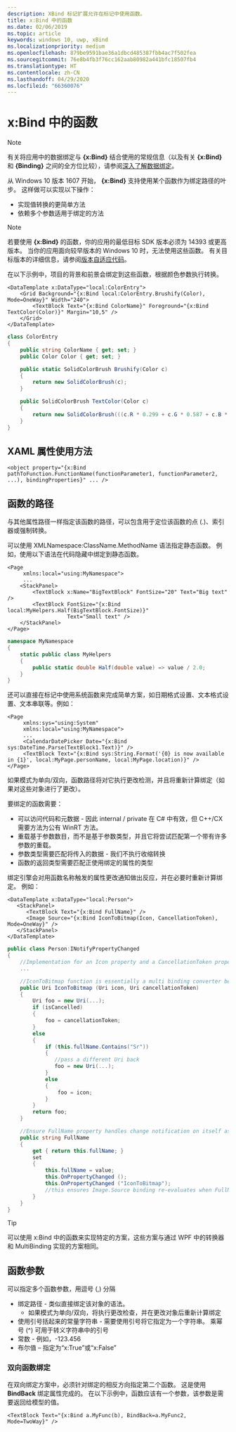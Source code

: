 ```yaml
---
description: XBind 标记扩展允许在标记中使用函数。
title: x:Bind 中的函数
ms.date: 02/06/2019
ms.topic: article
keywords: windows 10, uwp, xBind
ms.localizationpriority: medium
ms.openlocfilehash: 879be9591bae36a1dbcd485387fbb4ac7f502fea
ms.sourcegitcommit: 76e8b4fb3f76cc162aab80982a441bfc18507fb4
ms.translationtype: HT
ms.contentlocale: zh-CN
ms.lasthandoff: 04/29/2020
ms.locfileid: "66360076"
---
```

# <a name="functions-in-xbind"></a>x:Bind 中的函数

> [!NOTE]
> 有关将应用中的数据绑定与 **{x:Bind}** 结合使用的常规信息（以及有关 **{x:Bind}** 和 **{Binding}** 之间的全方位比较），请参阅[深入了解数据绑定](data-binding-in-depth.md)。

从 Windows 10 版本 1607 开始， **{x:Bind}** 支持使用某个函数作为绑定路径的叶步。 这样做可以实现以下操作：

- 实现值转换的更简单方法
- 依赖多个参数适用于绑定的方法

> [!NOTE]
> 若要使用 **{x:Bind}** 的函数，你的应用的最低目标 SDK 版本必须为 14393 或更高版本。 当你的应用面向较早版本的 Windows 10 时，无法使用这些函数。 有关目标版本的详细信息，请参阅[版本自适应代码](https://docs.microsoft.com/windows/uwp/debug-test-perf/version-adaptive-code)。

在以下示例中，项目的背景和前景会绑定到这些函数，根据颜色参数执行转换。

```xaml
<DataTemplate x:DataType="local:ColorEntry">
    <Grid Background="{x:Bind local:ColorEntry.Brushify(Color), Mode=OneWay}" Width="240">
        <TextBlock Text="{x:Bind ColorName}" Foreground="{x:Bind TextColor(Color)}" Margin="10,5" />
    </Grid>
</DataTemplate>
```

```csharp
class ColorEntry
{
    public string ColorName { get; set; }
    public Color Color { get; set; }

    public static SolidColorBrush Brushify(Color c)
    {
        return new SolidColorBrush(c);
    }

    public SolidColorBrush TextColor(Color c)
    {
        return new SolidColorBrush(((c.R * 0.299 + c.G * 0.587 + c.B * 0.114) > 150) ? Colors.Black : Colors.White);
    }
}
```

## <a name="xaml-attribute-usage"></a>XAML 属性使用方法

```xaml
<object property="{x:Bind pathToFunction.FunctionName(functionParameter1, functionParameter2, ...), bindingProperties}" ... />
```

## <a name="path-to-the-function"></a>函数的路径

与其他属性路径一样指定该函数的路径，可以包含用于定位该函数的点 (.)、索引器或强制转换。

可以使用 XMLNamespace:ClassName.MethodName 语法指定静态函数。 例如，使用以下语法在代码隐藏中绑定到静态函数。

```xaml
<Page 
     xmlns:local="using:MyNamespace">
     ...
    <StackPanel>
        <TextBlock x:Name="BigTextBlock" FontSize="20" Text="Big text" />
        <TextBlock FontSize="{x:Bind local:MyHelpers.Half(BigTextBlock.FontSize)}" 
                   Text="Small text" />
    </StackPanel>
</Page>
```

```csharp
namespace MyNamespace
{
    static public class MyHelpers
    {
        public static double Half(double value) => value / 2.0;
    }
}
```

还可以直接在标记中使用系统函数来完成简单方案，如日期格式设置、文本格式设置、文本串联等。例如：

```xaml
<Page 
     xmlns:sys="using:System"
     xmlns:local="using:MyNamespace">
     ...
     <CalendarDatePicker Date="{x:Bind sys:DateTime.Parse(TextBlock1.Text)}" />
     <TextBlock Text="{x:Bind sys:String.Format('{0} is now available in {1}', local:MyPage.personName, local:MyPage.location)}" />
</Page>
```

如果模式为单向/双向，函数路径将对它执行更改检测，并且将重新计算绑定（如果对这些对象进行了更改）。

要绑定的函数需要：

- 可以访问代码和元数据 - 因此 internal / private 在 C# 中有效，但 C++/CX 需要方法为公有 WinRT 方法。
- 重载基于参数数目，而不是基于参数类型，并且它将尝试匹配第一个带有许多参数的重载。
- 参数类型需要匹配将传入的数据 - 我们不执行收缩转换
- 函数的返回类型需要匹配正使用绑定的属性的类型

绑定引擎会对用函数名称触发的属性更改通知做出反应，并在必要时重新计算绑定。 例如：

```xaml
<DataTemplate x:DataType="local:Person">
   <StackPanel>
      <TextBlock Text="{x:Bind FullName}" />
      <Image Source="{x:Bind IconToBitmap(Icon, CancellationToken), Mode=OneWay}" />
   </StackPanel>
</DataTemplate>
```

```csharp
public class Person:INotifyPropertyChanged
{
    //Implementation for an Icon property and a CancellationToken property with PropertyChanged notifications
    ...

    //IconToBitmap function is essentially a multi binding converter between several options.
    public Uri IconToBitmap (Uri icon, Uri cancellationToken)
    {
        Uri foo = new Uri(...);        
        if (isCancelled)
        {
            foo = cancellationToken;
        }
        else 
        {
            if (this.fullName.Contains("Sr"))
            {
               //pass a different Uri back
               foo = new Uri(...);
            }
            else
            {
                foo = icon;
            }
        }
        return foo;
    }

    //Ensure FullName property handles change notification on itself as well as IconToBitmap since the function uses it
    public string FullName
    {
        get { return this.fullName; }
        set
        {
            this.fullName = value;
            this.OnPropertyChanged ();
            this.OnPropertyChanged ("IconToBitmap"); 
            //this ensures Image.Source binding re-evaluates when FullName changes in addition to Icon and CancellationToken
        }
    }
}
```

> [!TIP]
> 可以使用 x:Bind 中的函数来实现特定的方案，这些方案与通过 WPF 中的转换器和 MultiBinding 实现的方案相同。

## <a name="function-arguments"></a>函数参数

可以指定多个函数参数，用逗号 (,) 分隔

- 绑定路径 - 类似直接绑定该对象的语法。
  - 如果模式为单向/双向，将执行更改检查，并在更改对象后重新计算绑定
- 使用引号括起来的常量字符串 - 需要使用引号将它指定为一个字符串。 乘幂号 (^) 可用于转义字符串中的引号
- 常数 - 例如，-123.456
- 布尔值 – 指定为“x:True”或“x:False”

### <a name="two-way-function-bindings"></a>双向函数绑定

在双向绑定方案中，必须针对绑定的相反方向指定第二个函数。 这是使用 **BindBack** 绑定属性完成的。 在以下示例中，函数应该有一个参数，该参数是需要返回给模型的值。

```xaml
<TextBlock Text="{x:Bind a.MyFunc(b), BindBack=a.MyFunc2, Mode=TwoWay}" />
```
